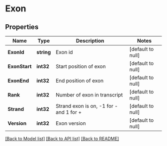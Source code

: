 # Exon

## Properties
Name | Type | Description | Notes
------------ | ------------- | ------------- | -------------
**ExonId** | **string** | Exon id | [default to null]
**ExonStart** | **int32** | Start position of exon | [default to null]
**ExonEnd** | **int32** | End position of exon | [default to null]
**Rank** | **int32** | Number of exon in transcript | [default to null]
**Strand** | **int32** | Strand exon is on, -1 for - and 1 for + | [default to null]
**Version** | **int32** | Exon version | [default to null]

[[Back to Model list]](../README.md#documentation-for-models) [[Back to API list]](../README.md#documentation-for-api-endpoints) [[Back to README]](../README.md)


